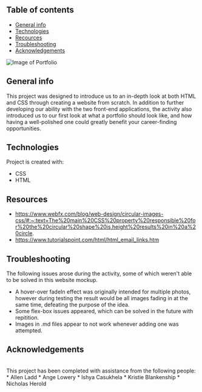 ## Table of contents
* [General info](#general-info)
* [Technologies](#technologies)
* [Recources](#resources)
* [Troubleshooting](#troubleshooting)
* [Acknowledgements](#acknowledgements)

![Image of Portfolio](https://imgur.com/a/WmolZmD)

## General info
This project was designed to introduce us to an in-depth look at both HTML and CSS through creating a website from scratch. In addition to further developing our ability with the two front-end applications, the activity also introduced us to our first look at what a portfolio should look like, and how having a well-polished one could greatly benefit your career-finding opportunities. 

## Technologies
Project is created with: <br>
* CSS
* HTML
	
## Resources
* https://www.webfx.com/blog/web-design/circular-images-css/#:~:text=The%20main%20CSS%20property%20responsible%20for%20the%20circular%20shape%20is,height%20results%20in%20a%20circle.
* https://www.tutorialspoint.com/html/html_email_links.htm

## Troubleshooting
The following issues arose during the activity, some of which weren't able to be solved in this website mockup. <br>
* A hover-over fadeIn effect was originally intended for multiple photos, however during testing the result would be all images fading in at the same time, defeating the purpose of the idea.
* Some flex-box issues appeared, which can be solved in the future with repitition.
* Images in .md files appear to not work whenever adding one was attempted.

## Acknowledgements
<br>
This project has been completed with assistance from the following people:
* Allen Ladd
* Ange Lowery
* Ishya Casukhela
* Kristie Blankenship
* Nicholas Herold
